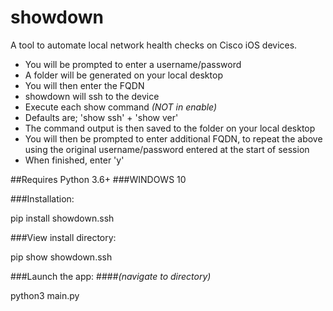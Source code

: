 # showdown
A tool to automate local network health checks on Cisco iOS devices.
+ You will be prompted to enter a username/password
+ A folder will be generated on your local desktop
+ You will then enter the FQDN
+ showdown will ssh to the device
+ Execute each show command *(NOT in enable)*
+ Defaults are; 'show ssh' + 'show ver'
+ The command output is then saved to the folder on your local desktop
+ You will then be prompted to enter additional FQDN, to repeat the above using the original username/password entered at the start of session
+ When finished, enter 'y'

##Requires Python 3.6+
###WINDOWS 10

###Installation:

pip install showdown.ssh

###View install directory:

pip show showdown.ssh

###Launch the app:
####*(navigate to directory)*

python3 main.py
